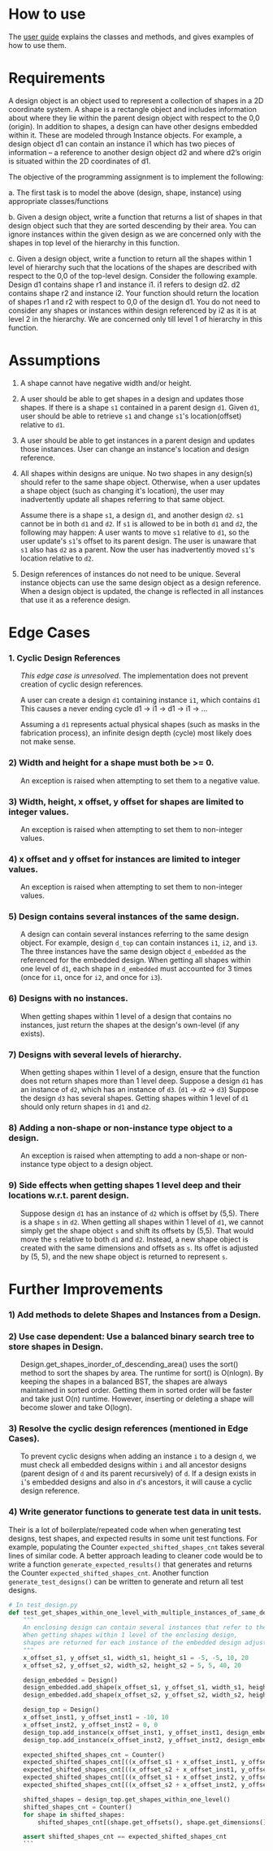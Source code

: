 # How to use

The [user guide](https://github.com/kenny-lu-hl/CAD_assignment/blob/master/docs/user_guide.md) explains the classes and methods, and gives examples of how to use them.

# Requirements

A design object is an object used to represent a collection of shapes in a 2D coordinate system. A shape is a rectangle object and includes information about where they lie within the parent design object with respect to the 0,0 (origin). In addition to shapes, a design can have other designs embedded within it. These are modeled through Instance objects. For example, a design object d1 can contain an instance i1 which has two pieces of information – a reference to another design object d2 and where d2’s origin is situated within the 2D coordinates of d1.

The objective of the programming assignment is to implement the following:

a. The first task is to model the above (design, shape, instance) using appropriate classes/functions

b. Given a design object, write a function that returns a list of shapes in that design object such that they are sorted descending by their area. You can ignore instances within the given design as we are concerned only with the shapes in top level of the hierarchy in this function.

c. Given a design object, write a function to return all the shapes within 1 level of hierarchy such that the locations of the shapes are described with respect to the 0,0 of the top-level design. Consider the following example. Design d1 contains shape r1 and instance i1. i1 refers to design d2. d2 contains shape r2 and instance i2. Your function should return the location of shapes r1 and r2 with respect to 0,0 of the design d1. You do not need to consider any shapes or instances within design referenced by i2 as it is at level 2 in the hierarchy. We are concerned only till level 1 of hierarchy in this function.

# Assumptions

1. A shape cannot have negative width and/or height.

2. A user should be able to get shapes in a design and updates those shapes. If there is a shape `s1` contained in a parent design `d1`. Given `d1`, user should be able to retrieve `s1` and change `s1`'s location(offset) relative to `d1`.

3. A user should be able to get instances in a parent design and updates those instances. User can change an instance's location and design reference.

4. All shapes within designs are unique. No two shapes in any design(s) should refer to the same shape object. Otherwise, when a user updates a shape object (such as changing it's location), the user may inadvertently update all shapes referring to that same object.

   Assume there is a shape `s1`, a design `d1`, and another design `d2`. `s1` cannot be in both `d1` and `d2`. If `s1` is allowed to be in both `d1` and `d2`, the following may happen: A user wants to move `s1` relative to `d1`, so the user update's `s1`'s offset to its parent design. The user is unaware that `s1` also has `d2` as a parent. Now the user has inadvertently moved `s1`'s location relative to `d2`.

5. Design references of instances do not need to be unique. Several instance objects can use the same design object as a design reference. When a design object is updated, the change is reflected in all instances that use it as a reference design.

# Edge Cases

### 1. Cyclic Design References

<ul>

_This edge case is unresolved_. The implementation does not prevent creation of cyclic design references.

A user can create a design `d1` containing instance `i1`, which contains `d1`  
This causes a never ending cycle d1 -> i1 -> d1 -> i1 -> ...

Assuming a `d1` represents actual physical shapes (such as masks in the fabrication process), an infinite design depth (cycle) most likely does not make sense.

</ul>

### 2) Width and height for a shape must both be >= 0.

<ul>

An exception is raised when attempting to set them to a negative value.

</ul>

### 3) Width, height, x offset, y offset for shapes are limited to integer values.

<ul>

An exception is raised when attempting to set them to non-integer values.

</ul>

### 4) x offset and y offset for instances are limited to integer values.

<ul>

An exception is raised when attempting to set them to non-integer values.

</ul>

### 5) Design contains several instances of the same design.

<ul>

A design can contain several instances referring to the same design object. For example, design `d_top` can contain instances `i1`, `i2`, and `i3`. The three instances have the same design object `d_embedded` as the referenced for the embedded design. When getting all shapes within one level of `d1`, each shape in `d_embedded` must accounted for 3 times (once for `i1`, once for `i2`, and once for `i3`).

</ul>

### 6) Designs with no instances.

<ul>

When getting shapes within 1 level of a design that contains no instances, just return the shapes at the design's own-level (if any exists).

</ul>

### 7) Designs with several levels of hierarchy.

<ul>

When getting shapes within 1 level of a design, ensure that the function does not return shapes more than 1 level deep.
Suppose a design `d1` has an instance of `d2`, which has an instance of `d3`. (`d1` -> `d2` -> `d3`)
Suppose the design `d3` has several shapes. Getting shapes within 1 level of `d1` should only return shapes in `d1` and `d2`.

</ul>

### 8) Adding a non-shape or non-instance type object to a design.

<ul>

An exception is raised when attempting to add a non-shape or non-instance type object to a design object.

</ul>

### 9) Side effects when getting shapes 1 level deep and their locations w.r.t. parent design.

<ul>

Suppose design `d1` has an instance of `d2` which is offset by (5,5). There is a shape `s` in `d2`. When getting all shapes within 1 level of `d1`, we cannot simply get the shape object `s` and shift its offsets by (5,5). That would move the `s` relative to both `d1` and `d2`. Instead, a new shape object is created with the same dimensions and offsets as `s`. Its offet is adjusted by (5, 5), and the new shape object is returned to represent `s`.

</ul>

# Further Improvements

### 1) Add methods to delete Shapes and Instances from a Design.

### 2) Use case dependent: Use a balanced binary search tree to store shapes in Design.

<ul>

Design.get_shapes_inorder_of_descending_area() uses the sort() method to sort the shapes by area.
The runtime for sort() is O(nlogn). By keeping the shapes in a balanced BST, the shapes are always maintained in sorted order.
Getting them in sorted order will be faster and take just O(n) runtime.
However, inserting or deleting a shape will become slower and take O(logn).

</ul>

### 3) Resolve the cyclic design references (mentioned in Edge Cases).

<ul>

To prevent cyclic designs when adding an instance `i` to a design `d`, we must check all embedded designs within `i` and all ancestor designs (parent design of `d` and its parent recursively) of `d`. If a design exists in `i`'s embedded designs and also in `d`'s ancestors, it will cause a cyclic design reference.

</ul>

### 4) Write generator functions to generate test data in unit tests.

Their is a lot of boilerplate/repeated code when when generating test designs, test shapes, and expected results in some unit test functions.
For example, populating the Counter `expected_shifted_shapes_cnt` takes several lines of similar code.
A better approach leading to cleaner code would be to write a function `generate_expected_results()` that generates and returns the Counter `expected_shifted_shapes_cnt`.
Another function `generate_test_designs()` can be written to generate and return all test designs.

````python
# In test_design.py
def test_get_shapes_within_one_level_with_multiple_instances_of_same_design():
    """
    An enclosing design can contain several instances that refer to the same embedded design.
    When getting shapes within 1 level of the enclosing design,
    shapes are returned for each instance of the embedded design adjusted by the offset of each individual instance.
    """
    x_offset_s1, y_offset_s1, width_s1, height_s1 = -5, -5, 10, 20
    x_offset_s2, y_offset_s2, width_s2, height_s2 = 5, 5, 40, 20

    design_embedded = Design()
    design_embedded.add_shape(x_offset_s1, y_offset_s1, width_s1, height_s1)
    design_embedded.add_shape(x_offset_s2, y_offset_s2, width_s2, height_s2)

    design_top = Design()
    x_offset_inst1, y_offset_inst1 = -10, 10
    x_offset_inst2, y_offset_inst2 = 0, 0
    design_top.add_instance(x_offset_inst1, y_offset_inst1, design_embedded)
    design_top.add_instance(x_offset_inst2, y_offset_inst2, design_embedded)  # embedded design is instantiated twice

    expected_shifted_shapes_cnt = Counter()
    expected_shifted_shapes_cnt[((x_offset_s1 + x_offset_inst1, y_offset_s1 + y_offset_inst1), (width_s1, height_s1))] += 1
    expected_shifted_shapes_cnt[((x_offset_s2 + x_offset_inst1, y_offset_s2 + y_offset_inst1), (width_s2, height_s2))] += 1
    expected_shifted_shapes_cnt[((x_offset_s1 + x_offset_inst2, y_offset_s1 + y_offset_inst2), (width_s1, height_s1))] += 1
    expected_shifted_shapes_cnt[((x_offset_s2 + x_offset_inst2, y_offset_s2 + y_offset_inst2), (width_s2, height_s2))] += 1

    shifted_shapes = design_top.get_shapes_within_one_level()
    shifted_shapes_cnt = Counter()
    for shape in shifted_shapes:
        shifted_shapes_cnt[(shape.get_offsets(), shape.get_dimensions())] += 1

    assert shifted_shapes_cnt == expected_shifted_shapes_cnt
    ```
````
